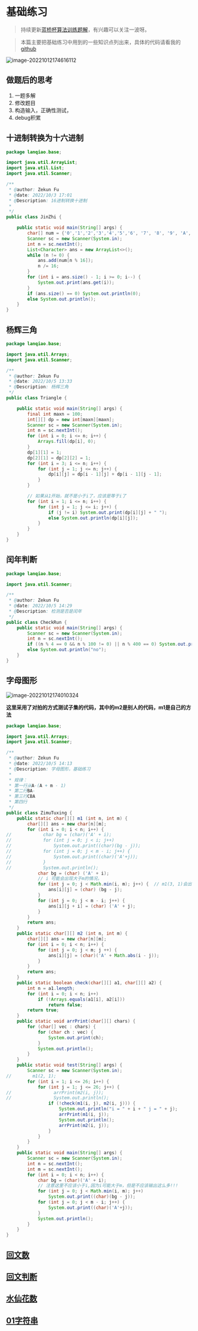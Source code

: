 # 基础练习

> 持续更新[蓝桥杯算法训练题解](https://blog.csdn.net/fuzekun/article/details/127298556?spm=1001.2014.3001.5502)，有兴趣可以关注一波呀。





> 本篇主要把基础练习中用到的一些知识点列出来，具体的代码请看我的[github](https://github.com/fuzekun/algorithms/tree/master/%E4%BB%A3%E7%A0%81/acwing/src/main/java/lanqiao/base)

![image-20221012174616112](D:\blgs\source\imgs\image-20221012174616112.png)

## 做题后的思考



1. 一题多解
2. 修改题目
3. 构造输入，正确性测试，
4. debug积累



## 十进制转换为十六进制



```java
package lanqiao.base;

import java.util.ArrayList;
import java.util.List;
import java.util.Scanner;

/**
 * @author: Zekun Fu
 * @date: 2022/10/3 17:01
 * @Description: 16进制转换十进制
 *
 */
public class JinZhi {

    public static void main(String[] args) {
        char[] num = {'0','1','2','3','4','5','6', '7', '8', '9', 'A', 'B', 'C', 'D', 'E', 'F'};
        Scanner sc = new Scanner(System.in);
        int n = sc.nextInt();
        List<Character> ans = new ArrayList<>();
        while (n != 0) {
            ans.add(num[n % 16]);
            n /= 16;
        }
        for (int i = ans.size() - 1; i >= 0; i--) {
            System.out.print(ans.get(i));
        }
        if (ans.size() == 0) System.out.println(0);
        else System.out.println();
    }
}

```





## 杨辉三角



```java
package lanqiao.base;

import java.util.Arrays;
import java.util.Scanner;

/**
 * @author: Zekun Fu
 * @date: 2022/10/5 13:33
 * @Description: 杨辉三角
 */
public class Triangle {

    public static void main(String[] args) {
        final int maxn = 100;
        int[][] dp = new int[maxn][maxn];
        Scanner sc = new Scanner(System.in);
        int n = sc.nextInt();
        for (int i = 0; i <= n; i++) {
            Arrays.fill(dp[i], 0);
        }
        dp[1][1] = 1;
        dp[2][1] = dp[2][2] = 1;
        for (int i = 3; i <= n; i++) {
            for (int j = 1; j <= n; j++) {
                dp[i][j] = dp[i - 1][j] + dp[i - 1][j - 1];
            }
        }

        // 如果从1开始，就不是小于i了，应该是等于i了
        for (int i = 1; i <= n; i++) {
            for (int j = 1; j <= i; j++) {
                if (j != i) System.out.print(dp[i][j] + " ");
                else System.out.println(dp[i][j]);
            }
        }
    }
}

```





## 闰年判断



```java
package lanqiao.base;

import java.util.Scanner;

/**
 * @author: Zekun Fu
 * @date: 2022/10/5 14:29
 * @Description: 检测是否是闰年
 */
public class CheckRun {
    public static void main(String[] args) {
        Scanner sc = new Scanner(System.in);
        int n = sc.nextInt();
        if ((n % 4 == 0 && n % 100 != 0) || n % 400 == 0) System.out.println("yes");
        else System.out.println("no");
    }
}

```



## 字母图形

![image-20221012174010324](D:\blgs\source\imgs\image-20221012174010324.png)

**这里采用了对拍的方式测试子集的代码，其中的m2是别人的代码，m1是自己的方法**

```java
package lanqiao.base;

import java.util.Arrays;
import java.util.Scanner;

/**
 * @author: Zekun Fu
 * @date: 2022/10/5 14:13
 * @Description: 字母图形，基础练习
 *
 * 规律：
 * 第一行从A-(A + m - 1)
 * 第二行BA-
 * 第三行CBA
 * 第四行
 */
public class ZimuTuxing {
    public static char[][] m1 (int n, int m) {
        char[][] ans = new char[n][m];
        for (int i = 0; i < n; i++) {
//            char bg = (char)('A' + i);
//            for (int j = 0; j < i; j++)
//                System.out.print((char)(bg - j));
//            for (int j = 0; j < m - i; j++) {
//                System.out.print((char)('A'+j));
//            }
//            System.out.println();
            char bg = (char) ('A' + i);
            // i 可能会出现大于m的情况。
            for (int j = 0; j < Math.min(i, m); j++) {  // m1(3, 1)会出错
                ans[i][j] = (char) (bg - j);
            }
            for (int j = 0; j < m - i; j++) {
                ans[i][j + i] = (char) ('A' + j);
            }
        }
        return ans;
    }
    public static char[][] m2 (int n, int m) {
        char[][] ans = new char[n][m];
        for (int i = 0; i < n; i++) {
            for (int j = 0; j < m; j ++) {
                ans[i][j] = (char)('A' + Math.abs(i - j));
            }
        }
        return ans;
    }
    public static boolean check(char[][] a1, char[][] a2) {
        int n = a1.length;
        for (int i = 0; i < n; i++)
            if (!Arrays.equals(a1[i], a2[i]))
                return false;
        return true;
    }
    public static void arrPrint(char[][] chars) {
        for (char[] vec : chars) {
            for (char ch : vec) {
                System.out.print(ch);
            }
            System.out.println();
        }
    }
    public static void test(String[] args) {
        Scanner sc = new Scanner(System.in);
//        m1(2, 1);
        for (int i = 1; i <= 26; i++) {
            for (int j = 1; j <= 26; j++) {
//                arrPrint(m2(i, j));
//                System.out.println();
                if (!check(m1(i, j), m2(i, j))) {
                    System.out.println("i = " + i + " j = " + j);
                    arrPrint(m1(i, j));
                    System.out.println();
                    arrPrint(m2(i, j));
                }
            }
        }
    }
    public static void main(String[] args) {
        Scanner sc = new Scanner(System.in);
        int n = sc.nextInt();
        int m = sc.nextInt();
        for (int i = 0; i < n; i++) {
            char bg = (char)('A' + i);
            // 注意这里不应该小于i,因为i可能大于m，但是不应该输出这么多!!!
            for (int j = 0; j < Math.min(i, m); j++)
                System.out.print((char)(bg - j));
            for (int j = 0; j < m - i; j++) {
                System.out.print((char)('A'+j));
            }
            System.out.println();
        }
    }
}

```



## [回文数](https://github.com/fuzekun/algorithms/blob/master/%E4%BB%A3%E7%A0%81/acwing/src/main/java/lanqiao/base/HuiWen.java)



## [回文判断](https://github.com/fuzekun/algorithms/blob/master/%E4%BB%A3%E7%A0%81/acwing/src/main/java/lanqiao/base/HuiwenJudge.java)



## [水仙花数](https://github.com/fuzekun/algorithms/blob/master/%E4%BB%A3%E7%A0%81/acwing/src/main/java/lanqiao/base/ShuiXianHua.java)



## [01字符串](https://github.com/fuzekun/algorithms/blob/master/%E4%BB%A3%E7%A0%81/acwing/src/main/java/lanqiao/base/StringOf01.java)



